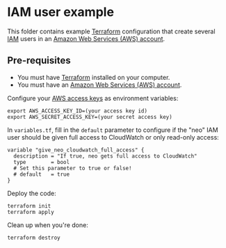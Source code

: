 # IAM user example

This folder contains example [Terraform](https://www.terraform.io/) configuration that create several 
[IAM](https://aws.amazon.com/iam/) users in an [Amazon Web Services (AWS) account](http://aws.amazon.com/). 

## Pre-requisites

* You must have [Terraform](https://www.terraform.io/) installed on your computer. 
* You must have an [Amazon Web Services (AWS) account](http://aws.amazon.com/).

Configure your [AWS access 
keys](http://docs.aws.amazon.com/general/latest/gr/aws-sec-cred-types.html#access-keys-and-secret-access-keys) as 
environment variables:

```
export AWS_ACCESS_KEY_ID=(your access key id)
export AWS_SECRET_ACCESS_KEY=(your secret access key)
```

In `variables.tf`, fill in the `default` parameter to configure if the "neo" IAM user should be given full access to 
CloudWatch or only read-only access:

```hcl
variable "give_neo_cloudwatch_full_access" {
  description = "If true, neo gets full access to CloudWatch"
  type        = bool
  # Set this parameter to true or false!
  # default   = true
}
```

Deploy the code:

```
terraform init
terraform apply
```

Clean up when you're done:

```
terraform destroy
```
